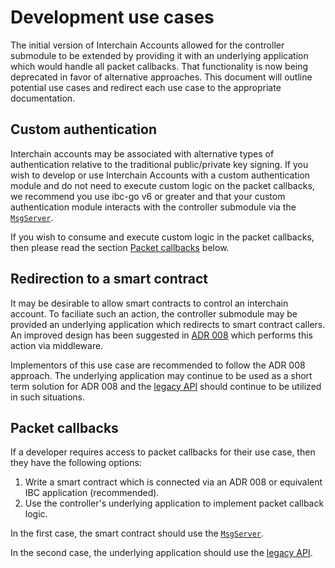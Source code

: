 <!--
order: 2
-->

# Development use cases

The initial version of Interchain Accounts allowed for the controller submodule to be extended by providing it with an underlying application which would handle all packet callbacks.
That functionality is now being deprecated in favor of alternative approaches. 
This document will outline potential use cases and redirect each use case to the appropriate documentation. 

## Custom authentication 

Interchain accounts may be associated with alternative types of authentication relative to the traditional public/private key signing. 
If you wish to develop or use Interchain Accounts with a custom authentication module and do not need to execute custom logic on the packet callbacks, we recommend you use ibc-go v6 or greater and that your custom authentication module interacts with the controller submodule via the [`MsgServer`](./messages.md).

If you wish to consume and execute custom logic in the packet callbacks, then please read the section [Packet callbacks](#packet-callbacks) below.

## Redirection to a smart contract

It may be desirable to allow smart contracts to control an interchain account.
To faciliate such an action, the controller submodule may be provided an underlying application which redirects to smart contract callers. 
An improved design has been suggested in [ADR 008](https://github.com/cosmos/ibc-go/pull/1976) which performs this action via middleware. 

Implementors of this use case are recommended to follow the ADR 008 approach.
The underlying application may continue to be used as a short term solution for ADR 008 and the [legacy API](./auth-modules.md#registerinterchainaccount) should continue to be utilized in such situations. 

## Packet callbacks

If a developer requires access to packet callbacks for their use case, then they have the following options:

1. Write a smart contract which is connected via an ADR 008 or equivalent IBC application (recommended).
2. Use the controller's underlying application to implement packet callback logic.

In the first case, the smart contract should use the [`MsgServer`](./messages.md).

In the second case, the underlying application should use the [legacy API](./legacy/keeper-api.md).
